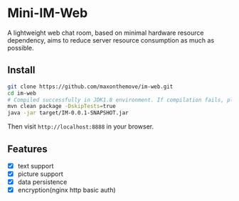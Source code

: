 # Mini-IM-Web

A lightweight web chat room, based on minimal hardware resource dependency, aims to reduce server resource consumption as much as possible.
## Install

```bash
git clone https://github.com/maxonthemove/im-web.git
cd im-web
# Compiled successfully in JDK1.8 environment. If compilation fails, please switch the JDK version.
mvn clean package -DskipTests=true
java -jar target/IM-0.0.1-SNAPSHOT.jar
```

Then visit `http://localhost:8888` in your browser.

## Features
- [x] text support
- [x] picture support
- [x] data persistence
- [x] encryption(nginx http basic auth)
